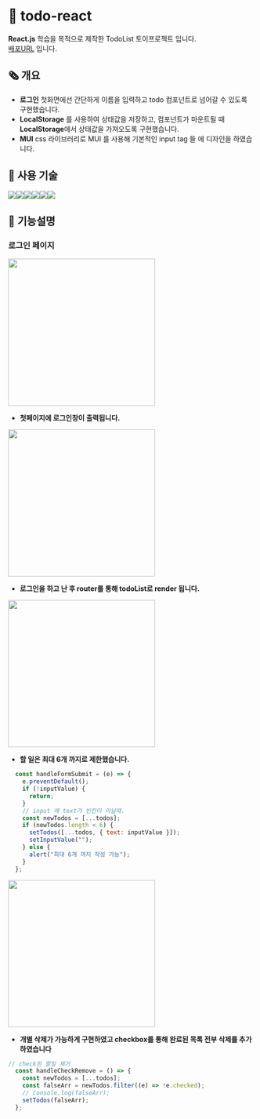 # 📝 todo-react
**React.js** 학습을 목적으로 제작한 TodoList 토이프로젝트 입니다. <br>
<a href="https://gorhf9397.github.io/todo-react/">배포URL</a> 입니다.

## 🗞️ 개요

- **로그인** 첫화면에선 간단하게 이름을 입력하고 todo 컴포넌트로 넘어갈 수 있도록 구현했습니다.
- **LocalStorage** 를 사용하여 상태값을 저장하고, 컴포넌트가 마운트될 때 <br> **LocalStorage**에서 상태값을 가져오도록 구현했습니다.
- **MUI** css 라이브러리로 MUI 를 사용해 기본적인 input tag 들 에 디자인을 하였습니다.

## 🔧 사용 기술
<img src="https://img.shields.io/badge/React-61DAFB?style=for-the-badge&logo=React&logoColor=black"/><img src="https://img.shields.io/badge/ReactHookForm-EC5990?style=for-the-badge&logo=ReactHookForm&logoColor=black"/><img src="https://img.shields.io/badge/React Router-CA4245?style=for-the-badge&logo=React Router&logoColor=black"/><img src="https://img.shields.io/badge/JavaScript-F7DF1E?style=for-the-badge&logo=JavaScript&logoColor=black"/><img src="https://img.shields.io/badge/CSS3-1572B6?style=for-the-badge&logo=CSS3&logoColor=black"/><img src="https://img.shields.io/badge/MUI-007FFF?style=for-the-badge&logo=MUI&logoColor=black"/>

## 📌 기능설명

### 로그인 페이지

<img src="https://user-images.githubusercontent.com/108771927/220026574-d39eae35-6588-4a5c-aa87-06f626934fc2.JPG" width="300" height="300"/> <br>
- **첫페이지에 로그인창이 출력됩니다.**

<img src="https://user-images.githubusercontent.com/108771927/220026585-16e4f0e8-bedd-4492-b5a8-0562587b9e6a.JPG" width="300" height="300"/> <br>
- **로그인을 하고 난 후 router를 통해 todoList로 render 됩니다.**

<img src="https://user-images.githubusercontent.com/108771927/220031446-593a260a-c394-4c60-b6c6-e1d2e6b492ee.JPG" width="300" height="300"/> <br>

- **할 일은 최대 6개 까지로 제한했습니다.**

```JavaScript 
  const handleFormSubmit = (e) => {
    e.preventDefault();
    if (!inputValue) {
      return;
    }
    // input 에 text가 빈칸이 아닐때.
    const newTodos = [...todos];
    if (newTodos.length < 6) {
      setTodos([...todos, { text: inputValue }]);
      setInputValue("");
    } else {
      alert("최대 6개 까지 작성 가능");
    }
  };
```

<img src="https://user-images.githubusercontent.com/108771927/220031754-d48fa9a8-a82c-4198-81a4-7382025f366b.JPG" width="300" height="300"/>

- **개별 삭제가 가능하게 구현하였고 checkbox를 통해 완료된 목록 전부 삭제를 추가하였습니다**

```JavaScript
// check된 할일 제거
  const handleCheckRemove = () => {
    const newTodos = [...todos];
    const falseArr = newTodos.filter((e) => !e.checked);
    // console.log(falseArr);
    setTodos(falseArr);
  };
```

